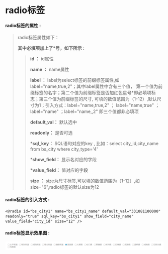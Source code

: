 # radio**标签**

#### radio**标签的属性 :**

> radio标签属性如下：
>
> **其中必填项加上了\*号，如下所示 :**
>
> > **id ：** id属性
> >
> > **name ：** name属性
> >
> > **label ：** label为select标签的前缀标签属性,如label="name,true,2"；其中label属性中含有三个值，
第一个值为前缀标签的名字；第二个值为前缀标签是否加红色星号*即必填项标志；第三个值为前缀标签的尺寸,
可填的数值范围为（1-12）,默认尺寸为1；引入方式：label="name,true,2" ； label="name,true" ；
label="name" ；label="name,,2" 即三个值都非必填项
> >
> > **default\_val：** 默认选中
> >
> > **readonly：** 是否可选
> >
> > \***sql\_key：** SQL语句对应的key , 比如：select city\_id,city\_name from bs\_city where city\_type='4'
> >
> > \***show\_field：** 显示名对应的字段
> >
> > \***value\_field：** 值对应的字段
> >
> > **size ：** size为尺寸标签,可以填的数值范围为（1-12）,如size="6",radio标签的默认size为12

#### radio标签的引入方式 :

```
<@radio id="bs_city1" name="bs_city1_name" default_val="331081100000" readonly="true" sql_key="bs_city1" show_field="city_name" value_field="city_id" size="12" />
```

#### radio标签显示效果图 :

![](/assets/radio.png)

